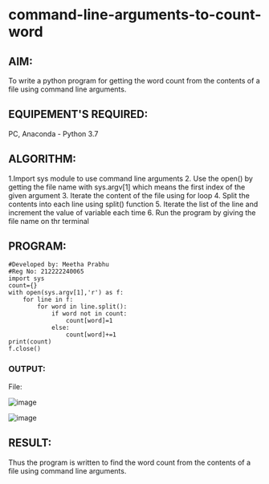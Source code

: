 # command-line-arguments-to-count-word
## AIM:
To write a python program for getting the word count from the contents of a file using command line arguments.
## EQUIPEMENT'S REQUIRED: 
PC, Anaconda - Python 3.7
## ALGORITHM: 
1.Import sys module to use command line arguments
2. Use the open() by getting the file name with sys.argv[1] which means the first index of the given argument 
3. Iterate the content of the file using for loop
4. Split the contents into each line using split() function
5. Iterate the list of the line and increment the value of variable each time
6. Run the program by giving the file name on thr terminal

## PROGRAM:
```
#Developed by: Meetha Prabhu
#Reg No: 212222240065
import sys
count={}
with open(sys.argv[1],'r') as f:
    for line in f:
        for word in line.split():
            if word not in count:
                count[word]=1
            else:
                count[word]+=1
print(count)
f.close()
```
### OUTPUT:
File:

![image](https://github.com/Meetha22003992/command-line-arguments-to-count-word/assets/119401038/b531c5f8-4849-4fe4-9d23-48458ae4dd0a)

![image](https://github.com/Meetha22003992/command-line-arguments-to-count-word/assets/119401038/2c423646-68ba-40e4-a3d8-d20f2efc38bd)

## RESULT:
Thus the program is written to find the word count from the contents of a file using command line arguments.
